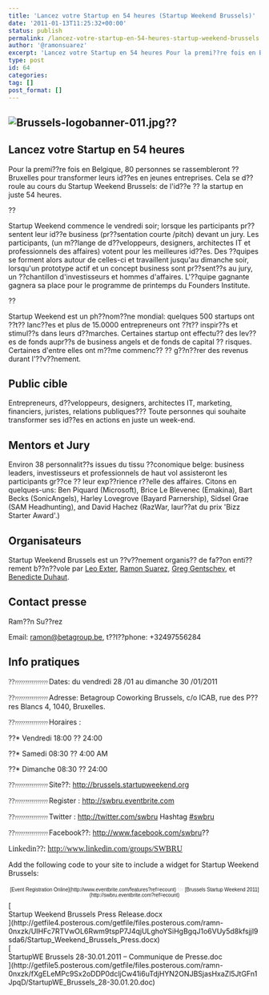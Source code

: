```yaml
---
title: 'Lancez votre Startup en 54 heures (Startup Weekend Brussels)'
date: '2011-01-13T11:25:32+00:00'
status: publish
permalink: /lancez-votre-startup-en-54-heures-startup-weekend-brussels
author: '@ramonsuarez'
excerpt: 'Lancez votre Startup en 54 heures Pour la premi??re fois en Belgique, 80 personnes se rassembleront ? Bruxelles pour transformer leurs id??es en jeunes entreprises. Cela se d??roule au cours du Startup Weekend Brussels: de l''id??e ? la startup e...'
type: post
id: 64
categories:
tag: []
post_format: []
---
```

<span><span>![Brussels-logobanner-011.jpg](http://brussels.startupweekend.org/files/2010/11/Brussels-logobanner-011.jpg "Brussels-logobanner-011.jpg")??</span></span>
----------------------------------------------------------------------------------------------------------------------------------------------------------------------

<span><span></span>Lancez votre Startup en 54 heures</span>
-----------------------------------------------------------

<span>Pour la premi??re fois en Belgique, 80 personnes se rassembleront ?? Bruxelles pour transformer leurs id??es en jeunes entreprises. Cela se d??roule au cours du Startup Weekend Brussels: de l'id??e ?? la startup en juste 54 heures.</span>

<span>??</span>

<span>Startup Weekend commence le vendredi soir; lorsque les participants pr??sentent leur id??e business (pr??sentation courte /pitch) devant un jury. Les participants, (un m??lange de d??veloppeurs, designers, architectes IT et professionnels des affaires) votent pour les meilleures id??es. Des ??quipes se forment alors autour de celles-ci et travaillent jusqu'au dimanche soir, lorsqu'un prototype actif et un concept business sont pr??sent??s au jury, un ??chantillon d'investisseurs et hommes d'affaires. L'??quipe gagnante gagnera sa place pour le programme de printemps du Founders Institute.</span>

<span>??</span>

<span>Startup Weekend est un ph??nom??ne mondial: quelques 500 startups ont ??t?? lanc??es et plus de 15.0000 entrepreneurs ont ??t?? inspir??s et stimul??s dans leurs d??marches. Certaines startup ont effectu?? des lev??es de fonds aupr??s de business angels et de fonds de capital ?? risques. Certaines d'entre elles ont m??me commenc?? ?? g??n??rer des revenus durant l'??v??nement. </span>

<span>Public cible </span>
--------------------------

<span>Entrepreneurs, d??veloppeurs, designers, architectes IT, marketing, financiers, juristes, relations publiques??? Toute personnes qui souhaite transformer ses id??es en actions en juste un week-end.</span>

<span>Mentors et Jury</span>
----------------------------

<span>Environ 38 personnalit??s issues du tissu ??conomique belge: business leaders, investisseurs et professionnels de haut vol assisteront les participants gr??ce ?? leur exp??rience r??elle des affaires. Citons en quelques-uns: Ben Piquard (Microsoft), Brice Le Blevenec (Emakina), Bart Becks (SonicAngels), Harley Lovegrove (Bayard Parnership), Sidsel Grae (SAM Headhunting), and David Hachez (RazWar, laur??at du prix 'Bizz Starter Award'.)</span>

<span>Organisateurs</span>
--------------------------

<span>Startup Weekend Brussels est un ??v??nement organis?? de fa??on enti??rement b??n??vole par </span><span>[<span>Leo Exter</span>](http://be.linkedin.com/in/exter)</span><span>, </span><span>[<span>Ramon Suarez</span>](http://be.linkedin.com/in/ramonsuarez)</span><span>, </span><span>[<span>Greg Gentschev</span>](http://be.linkedin.com/in/gentschev)</span><span>, et </span><span>[<span>Benedicte Duhaut</span>](http://be.linkedin.com/pub/benedicte-duhaut/1/362/673)</span><span>.</span>

<span>Contact presse</span>
---------------------------

<span>Ram??n Su??rez </span>

<span>Email: </span><span>[<span>ramon@betagroup.be</span>](mailto:ramon@betagroup.be)</span><span>, t??l??phone: +32497556284</span>

<span>Info pratiques</span>
---------------------------

<span style="font-family:Symbol;"><span>??<span style="font:7pt Times New Roman;">???????????????? </span></span></span><span>Dates: du vendredi 28 /01 au dimanche 30 /01/2011</span>

<span style="font-family:Symbol;"><span>??<span style="font:7pt Times New Roman;">???????????????? </span></span></span><span>Adresse: Betagroup Coworking Brussels, c/o ICAB, rue des P??res Blancs 4, 1040, Bruxelles.</span>

<span style="font-family:Symbol;"><span>??<span style="font:7pt Times New Roman;">???????????????? </span></span></span><span>Horaires </span><span>: </span>

<span><span>??</span>\* Vendredi 18:00 ?? 24:00</span>

<span><span>??</span>\* Samedi 08:30 ?? 4:00 AM</span>

<span><span>??</span>\* Dimanche 08:30 ?? 24:00</span>

<span style="font-family:Symbol;"><span>??<span style="font:7pt Times New Roman;">???????????????? </span></span></span><span>Site??: </span><span>[<span>http://brussels.startupweekend.org</span>](http://brussels.startupweekend.org/)</span><span> </span>

<span style="font-family:Symbol;"><span>??<span style="font:7pt Times New Roman;">???????????????? </span></span></span><span>Register : </span><span>[<span>http://swbru.eventbrite.com</span>](http://swbru.eventbrite.com/)</span><span> </span>

<span style="font-family:Symbol;"><span>??<span style="font:7pt Times New Roman;">???????????????? </span></span></span><span>Twitter : </span><span>[<span>http://twitter.com/swbru</span>](http://twitter.com/swbru)</span><span> Hashtag </span><span>[<span>\#swbru</span>](http://search.twitter.com/search?q=%23swbru)</span>

<span style="font-family:Symbol;"><span>??<span style="font:7pt Times New Roman;">???????????????? </span></span></span><span>Facebook??: </span><span><span><http://www.facebook.com/swbru>??</span></span>

<span><span></span></span><span>L</span><span style="font-size:12pt;font-family:Times New Roman, serif;">inkedin??: </span><span style="font-size:12pt;font-family:Times New Roman, serif;">[<span>http://www.linkedin.com/groups/SWBRU</span>](http://www.linkedin.com/groups/SWBRU)</span>

Add the following code to your site to include a widget for Startup Weekend Brussels:

<div style="text-align:center;"><div style="font-family:Helvetica, Arial;font-size:10px;padding:5px 0;margin:2px;text-align:center;">[Event Registration Online](http://www.eventbrite.com/features?ref=ecount)<span style="color:#ddd;"> for </span>[Brussels Startup Weekend 2011](http://swbru.eventbrite.com?ref=ecount)</div></div><div class="p_embed p_file_embed">[<div class="p_icon"></div><div class="p_text">Startup Weekend Brussels Press Release.docx</div>](http://getfile4.posterous.com/getfile/files.posterous.com/ramn-0nxzk/UIHFc7RTVwOL6Rwm9tspP7J4qjULghoYSiHgBgqJ1o6VUy5d8kfsjjl9sda6/Startup_Weekend_Brussels_Press.docx)</div><div class="p_embed p_file_embed">[<div class="p_icon"></div><div class="p_text">StartupWE Brussels 28-30.01.2011 – Communique de Presse.doc</div>](http://getfile5.posterous.com/getfile/files.posterous.com/ramn-0nxzk/fXgELeMPc9Sx2oDDP0dcljCw41i6uTdjHYN2ONJBSjasHxaZl5JtGFn1JpqD/StartupWE_Brussels_28-30.01.20.doc)</div>